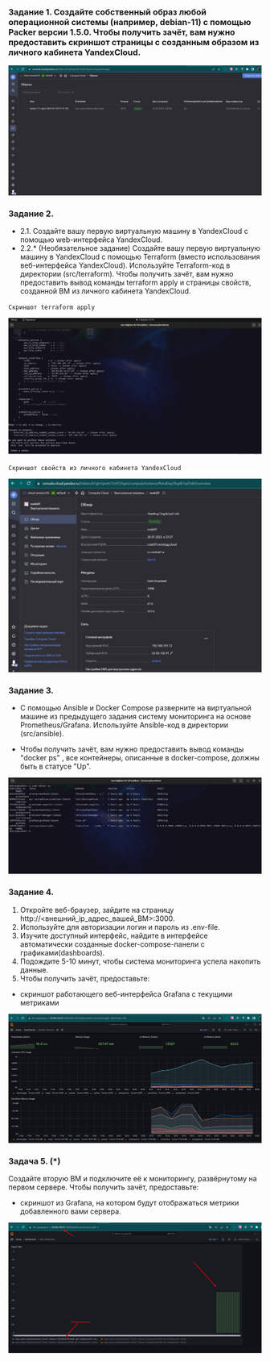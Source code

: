 ### Задание 1. Создайте собственный образ любой операционной системы (например, debian-11) с помощью Packer версии 1.5.0. Чтобы получить зачёт, вам нужно предоставить скриншот страницы с созданным образом из личного кабинета YandexCloud.

![Скриншот](/05-virt-04-docker-compose/images/образ_packer.jpg)

### Задание 2. 

- 2.1. Создайте вашу первую виртуальную машину в YandexCloud с помощью web-интерфейса YandexCloud. 
- 2.2.* (Необязательное задание)
Создайте вашу первую виртуальную машину в YandexCloud с помощью Terraform (вместо использования веб-интерфейса YandexCloud). Используйте Terraform-код в директории (src/terraform).
Чтобы получить зачёт, вам нужно предоставить вывод команды terraform apply и страницы свойств, созданной ВМ из личного кабинета YandexCloud.

`Скриншот terraform apply`

![Скриншот](/05-virt-04-docker-compose/images/terraformapply.jpg)

`Скриншот свойств из личного кабинета YandexCloud`

![Скриншот](/05-virt-04-docker-compose/images/BMConsole.jpg)

### Задание 3. 

- С помощью Ansible и Docker Compose разверните на виртуальной машине из предыдущего задания систему мониторинга на основе Prometheus/Grafana. Используйте Ansible-код в директории (src/ansible).

- Чтобы получить зачёт, вам нужно предоставить вывод команды "docker ps" , все контейнеры, описанные в docker-compose, должны быть в статусе "Up".

![Скриншот](/05-virt-04-docker-compose/images/statusdockerps.jpg)

### Задание 4.

1. Откройте веб-браузер, зайдите на страницу http://<внешний_ip_адрес_вашей_ВМ>:3000.
2. Используйте для авторизации логин и пароль из .env-file.
3. Изучите доступный интерфейс, найдите в интерфейсе автоматически созданные docker-compose-панели с графиками(dashboards).
4. Подождите 5-10 минут, чтобы система мониторинга успела накопить данные.
5. Чтобы получить зачёт, предоставьте:

- скриншот работающего веб-интерфейса Grafana с текущими метриками

![Скриншот](/05-virt-04-docker-compose/images/metricgrafana.jpg)

### Задача 5. (*)

Создайте вторую ВМ и подключите её к мониторингу, развёрнутому на первом сервере.
Чтобы получить зачёт, предоставьте:

- скриншот из Grafana, на котором будут отображаться метрики добавленного вами сервера.

![Скриншот](/05-virt-04-docker-compose/images/secondBMGrafana.jpg)